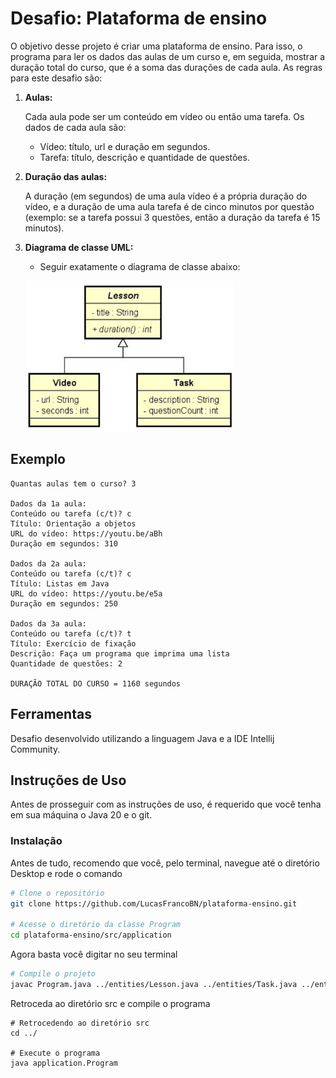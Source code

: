 # Desafio: Plataforma de ensino
O objetivo desse projeto é criar uma plataforma de ensino. Para isso, o programa para ler os dados das aulas de um curso e, em seguida, mostrar a duração total do curso, que é a soma das durações de cada aula. 
As regras para este desafio são:

1. **Aulas:**
  
    Cada aula pode ser um conteúdo em vídeo ou então uma tarefa. Os dados de cada aula são:
    - Vídeo: título, url e duração em segundos.
    - Tarefa: título, descrição e quantidade de questões.

2. **Duração das aulas:**

   A duração (em segundos) de uma aula vídeo é a própria duração do vídeo, e a duração de uma aula tarefa é de cinco minutos por questão (exemplo: se a tarefa possui 3 questões, então a duração da tarefa é
15 minutos).


3. **Diagrama de classe UML:**
   - Seguir exatamente o diagrama de classe abaixo:
   
   ![Diagrama de classe](https://github.com/LucasFrancoBN/plataforma-ensino/blob/master/img/diagrama_classe.png)

## Exemplo
```plaintext
Quantas aulas tem o curso? 3

Dados da 1a aula:
Conteúdo ou tarefa (c/t)? c
Título: Orientação a objetos
URL do vídeo: https://youtu.be/aBh
Duração em segundos: 310

Dados da 2a aula:
Conteúdo ou tarefa (c/t)? c
Título: Listas em Java
URL do vídeo: https://youtu.be/e5a
Duração em segundos: 250

Dados da 3a aula:
Conteúdo ou tarefa (c/t)? t
Título: Exercício de fixação
Descrição: Faça um programa que imprima uma lista
Quantidade de questões: 2

DURAÇÃO TOTAL DO CURSO = 1160 segundos
```

## Ferramentas
Desafio desenvolvido utilizando a linguagem Java e a IDE Intellij Community.


## Instruções de Uso
Antes de prosseguir com as instruções de uso, é requerido que você tenha em sua máquina o Java 20 e o git.

### Instalação
Antes de tudo, recomendo que você, pelo terminal, navegue até o diretório Desktop e rode o comando
```bash
# Clone o repositório
git clone https://github.com/LucasFrancoBN/plataforma-ensino.git

# Acesse o diretório da classe Program
cd plataforma-ensino/src/application
```
Agora basta você digitar no seu terminal
```bash
# Compile o projeto
javac Program.java ../entities/Lesson.java ../entities/Task.java ../entities/Video.java
```
Retroceda ao diretório src e compile o programa
```
# Retrocedendo ao diretório src
cd ../

# Execute o programa
java application.Program
```
